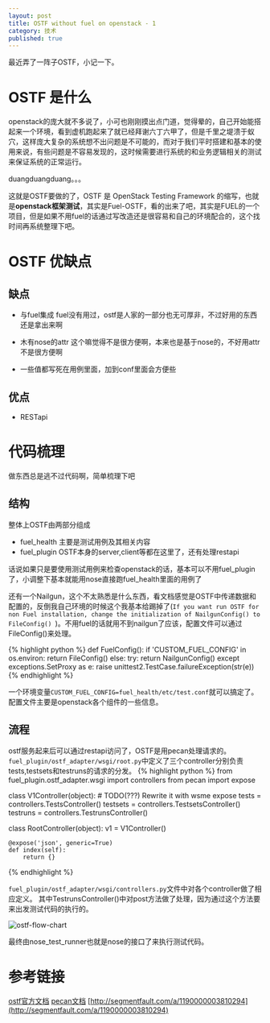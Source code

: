 ```yaml
---
layout: post
title: OSTF without fuel on openstack - 1
category: 技术 
published: true
---
```


最近弄了一阵子OSTF，小记一下。

# OSTF 是什么

openstack的庞大就不多说了，小可也刚刚摸出点门道，觉得晕的，自己开始能搭起来一个环境，看到虚机跑起来了就已经拜谢六丁六甲了，但是千里之堤溃于蚁穴，这样庞大复杂的系统想不出问题是不可能的，而对于我们平时搭建和基本的使用来说，有些问题是不容易发现的，这时候需要进行系统的和业务逻辑相关的测试来保证系统的正常运行。

duangduangduang。。。

这就是OSTF要做的了，OSTF 是 OpenStack Testing Framework 的缩写，也就是**openstack框架测试**，其实是Fuel-OSTF，看的出来了吧，其实是FUEL的一个项目，但是如果不用fuel的话通过写改造还是很容易和自己的环境配合的，这个找时间再系统整理下吧。


# OSTF 优缺点

## 缺点

- 与fuel集成
fuel没有用过，ostf是人家的一部分也无可厚非，不过好用的东西还是拿出来啊

- 木有nose的attr
这个嘛觉得不是很方便啊，本来也是基于nose的，不好用attr不是很方便啊

- 一些值都写死在用例里面，加到conf里面会方便些

## 优点

- RESTapi

# 代码梳理
做东西总是逃不过代码啊，简单梳理下吧

## 结构
整体上OSTF由两部分组成

- fuel_health 主要是测试用例及其相关内容
- fuel_plugin OSTF本身的server,client等都在这里了，还有处理restapi

话说如果只是要使用测试用例来检查openstack的话，基本可以不用fuel_plugin了，小调整下基本就能用nose直接跑fuel_health里面的用例了

还有一个Nailgun，这个不太熟悉是什么东西，看文档感觉是OSTF中传递数据和配置的，反倒我自己环境的时候这个我基本给踢掉了(`If you want run OSTF for non Fuel installation, change the initialization of NailgunConfig() to FileConfig() `)。不用fuel的话就用不到nailgun了应该，配置文件可以通过FileConfig()来处理。

{% highlight python %}
def FuelConfig():
    if 'CUSTOM_FUEL_CONFIG' in os.environ:
        return FileConfig()
    else:
        try:
            return NailgunConfig()
        except exceptions.SetProxy as e:
            raise unittest2.TestCase.failureException(str(e))
{% endhighlight %}

一个环境变量`CUSTOM_FUEL_CONFIG=fuel_health/etc/test.conf`就可以搞定了。配置文件主要是openstack各个组件的一些信息。

## 流程
ostf服务起来后可以通过restapi访问了，OSTF是用pecan处理请求的。
`fuel_plugin/ostf_adapter/wsgi/root.py`中定义了三个controller分别负责tests,testsets和testruns的请求的分发。
{% highlight python %}
from fuel_plugin.ostf_adapter.wsgi import controllers
from pecan import expose


class V1Controller(object):
    # TODO(???) Rewrite it with wsme expose
    tests = controllers.TestsController()
    testsets = controllers.TestsetsController()
    testruns = controllers.TestrunsController()

class RootController(object):
    v1 = V1Controller()

    @expose('json', generic=True)
    def index(self):
        return {}

{% endhighlight %}

`fuel_plugin/ostf_adapter/wsgi/controllers.py`文件中对各个controller做了相应定义。
其中TestrunsController()中对post方法做了处理，因为通过这个方法要来出发测试代码的执行的。

![ostf-flow-chart](https://raw.githubusercontent.com/cheneydc/blog/gh-pages/assets/img/post/20151016-ostf.png)

最终由nose_test_runner也就是nose的接口了来执行测试代码。

# 参考链接
[ostf官方文档](https://docs.fuel-infra.org/fuel-dev/develop/ostf_contributors_guide.html)
[pecan文档](http://pecan.readthedocs.org/en/latest/index.html)
[http://segmentfault.com/a/1190000003810294](http://segmentfault.com/a/1190000003810294)
